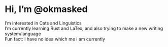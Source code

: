 # Hi, I’m @okmasked
 I’m interested in Cats and Linguistics \
 I’m currently learning Rust and LaTex, and also trying to make a new writing system/language \
 Fun fact: I have no idea which me i am currently

<!---
okmasked/okmasked is a ✨ special ✨ repository because its `README.md` (this file) appears on your GitHub profile.
You can click the Preview link to take a look at your changes.
--->
